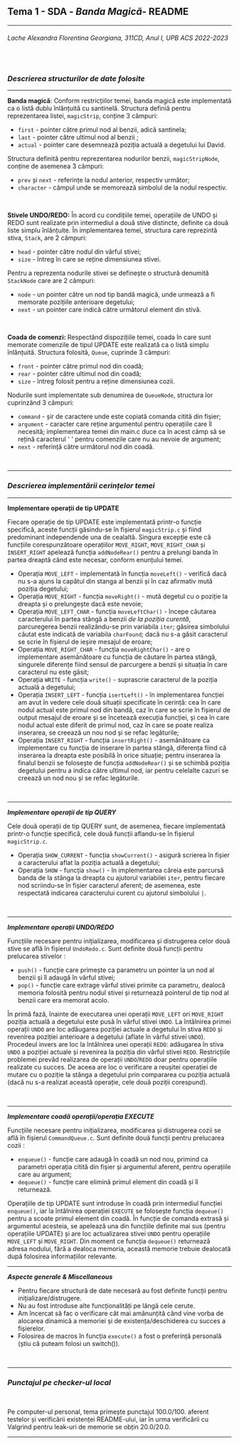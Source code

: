 ## **Tema 1 - SDA - _Banda Magică_- README**
---
###### _Lache Alexandra Florentina Georgiana, 311CD, Anul I, UPB ACS 2022-2023_

<br />

### **_Descrierea structurilor de date folosite_**
---

**Banda magică**: Conform restricțiilor temei, banda magică este implementată ca o listă dublu înlănțuită cu santinelă. Structura definiă pentru reprezentarea listei, `magicStrip`, conține 3 câmpuri: 

*  `first` - pointer către primul nod al benzii, adică santinela;
*  `last` - pointer către ultimul nod al benzii ;
*  `actual` - pointer care desemnează poziția actuală a degetului lui David. 

Structura definită pentru reprezentarea nodurilor benzii, `magicStripNode`, conține de asemenea 3 câmpuri:

* `prev` și `next` - referințe la nodul anterior, respectiv următor;
*  `character` - câmpul unde se memorează simbolul de la nodul respectiv.

<br />

**Stivele UNDO/REDO:** În acord cu condițiile temei, operațiile de UNDO și REDO sunt realizate prin intermediul a două stive distincte, definite ca două liste simplu înlănțuite. În implementarea temei, structura care reprezintă stiva, `Stack`, are 2 câmpuri:

*  `head` - pointer către nodul din vârful stivei;
*  `size` - întreg în care se reține dimensiunea stivei.

Pentru a reprezenta nodurile stivei se definește o structură denumită `StackNode` care are 2 câmpuri:

*   `node` - un pointer către un nod tip bandă magică, unde urmează a fi memorate pozițiile anterioare degetului;
*   `next` - un pointer care indică către următorul element din stivă.

<br />

**Coada de comenzi:** Respectând dispozițiile temei, coada în care sunt memorate comenzile de tipul UPDATE este realizată ca o listă simplu înlănțuită. Structura folosită, `Queue`, cuprinde 3 câmpuri:

*   `front` - pointer către primul nod din coadă;
*   `rear` - pointer către ultimul nod din coadă;
*   `size` - întreg folosit pentru a reține dimensiunea cozii.

Nodurile sunt implementate sub denumirea de `QueueNode`, structura lor cuprinzând 3 câmpuri:

*   `command` - șir de caractere unde este copiată comanda citită din fișier;
*   `argument` - caracter care reține argumentul pentru operațiile care îl necesită; implementarea temei din main.c duce ca în acest câmp să se rețină caracterul ' ' pentru comenzile care nu au nevoie de argument;
*   `next` - referință către următorul nod din coadă.

<br />

---

### **_Descrierea implementării cerințelor temei_**

---

**Implementare operații de tip UPDATE**

Fiecare operație de tip UPDATE este implementată printr-o funcție specifică, aceste funcții găsindu-se în fișierul `magicStrip.c` și fiind predominant independende una de cealaltă. Singura excepție este că funcțiile corespunzătoare operațiilor `MOVE_RIGHT`, `MOVE_RIGHT_CHAR` și `INSERT_RIGHT` apelează funcția `addNodeRear()` pentru a prelungi banda în partea dreaptă când este necesar, conform enunțului temei.

*   Operația `MOVE_LEFT` - implementată în funcția `moveLeft()` - verifică dacă nu s-a ajuns la capătul din stanga al benzii și în caz afirmativ mută poziția degetului;
*   Operația `MOVE_RIGHT` - funcția `moveRight()` - mută degetul cu o poziție la dreapta și o prelungește dacă este nevoie;
*   Operația `MOVE_LEFT_CHAR` - funcția `moveLeftChar()` - începe căutarea caracterului în partea stângă a benzii _de la poziția curentă_, parcuregerea benzii realizându-se prin variabila `iter`; găsirea simbolului căutat este indicată de variabila `charFound`; dacă nu s-a găsit caracterul se scrie în fișierul de ieșire mesajul de eroare;
*   Operația `MOVE_RIGHT_CHAR` - funcția `moveRightChar()` - are o implementare asemănătoare cu funcția de căutare în partea stângă, singurele diferențe fiind sensul de parcurgere a benzii și situația în care caracterul nu este găsit;
*   Operația `WRITE` - funcția `write()` - suprascrie caracterul de la poziția actuală a degetului;
*   Operația `INSERT_LEFT` - funcția `isertLeft()` - în implementarea funcției am avut în vedere cele două situații specificate în cerință: cea în care nodul actual este primul nod din bandă, caz în care se scrie în fișierul de output mesajul de eroare și se încetează execuția funcției, și cea în care nodul actual este diferit de primul nod, caz în care se poate realiza inserarea, se creează un nou nod și se refac legăturile;
*   Operația `INSERT_RIGHT` - funcția `insertRight()` - asemănătoare ca implementare cu funcția de inserare în partea stângă, diferența fiind că inserarea la dreapta este posibilă în orice situație; pentru inserarea la finalul benzii se folosește de funcția `addNodeRear()` și se schimbă poziția degetului pentru a indica către ultimul nod, iar pentru celelalte cazuri se creează un nod nou și se refac legăturile.

<br />

---

**_Implementare operații de tip QUERY_**

Cele două operații de tip QUERY sunt, de asemenea, fiecare implementată printr-o funcție specifică, cele două funcții aflandu-se în fișierul `magicStrip.c`. 
*   Operația `SHOW_CURRENT` - funcția `showCurrent()` - asigură scrierea în fișier a caracterului aflat la poziția actuală a degetului;
*   Operația `SHOW` - funcția `show()` - în implementarea căreia este parcursă banda de la stânga la dreapta cu ajutorul variabilei `iter`, pentru fiecare nod scriindu-se în fișier caracterul aferent; de asemenea, este respectată indicarea caracterului curent cu ajutorul simbolului `|`.

<br />

---

**_Implementare operații UNDO/REDO_**

Funcțiile necesare pentru inițializarea, modificarea și distrugerea celor două stive se află în fișierul `UndoRedo.c`. Sunt definite două funcții pentru prelucarea stivelor :

* `push()` - funcție care primește ca parametru un pointer la un nod al benzii și îl adaugă în vârful stivei;
* `pop()` - funcție care extrage vârful stivei primite ca parametru, dealocă memoria folosită pentru nodul stivei și returnează pointerul de tip nod al benzii care era memorat acolo.

În primă fază, înainte de executarea unei operații `MOVE_LEFT` ori `MOVE_RIGHT` poziția actuală a degetului este pusă în vârful stivei `UNDO`.
La întâlnirea primei operații `UNDO` are loc adăugarea poziției actuale a degetului în stiva `REDO` și revenirea poziției anterioare a degetului (aflate în vârful stivei `UNDO`). Procedeul invers are loc la întâlnirea unei operații `REDO`: adăugarea în stiva `UNDO` a poziției actuale și revenirea la poziția din vârful stivei `REDO`.
Restricțiile problemei prevăd realizarea de operații `UNDO`/`REDO` doar pentru operațiile realizate cu succes. De aceea are loc o verificare a reușitei operației de mutare cu o poziție la stânga a degetului prin compararea cu poziția actuală (dacă nu s-a realizat această operație, cele două poziții corespund).

<br />

---

**_Implementare coadă operații/operația EXECUTE_**

Funcțiile necesare pentru inițializarea, modificarea și distrugerea cozii se află în fișierul `CommandQueue.c`. Sunt definite două funcții pentru prelucarea cozii :

*   `enqueue()` - funcție care adaugă în coadă un nod nou, primind ca parametri operația citită din fișier și argumentul aferent, pentru operațiile care au argument;
*   `dequeue()` - funcție care elimină primul element din coadă și îl returnează.

Operațiile de tip UPDATE sunt introduse în coadă prin intermediul funcției `enqueue()`, iar la întâlnirea operației `EXECUTE` se folosește funcția `dequeue()` pentru a scoate primul element din coadă. În funcție de comanda extrasă și argumentul acesteia, se apelează una din funcțiile definite mai sus (pentru operațiile UPDATE) și are loc actualizarea stivei `UNDO` pentru operațiile `MOVE_LEFT` și `MOVE_RIGHT`. Din moment ce funcția `dequeue()` returnează adresa nodului, fără a dealoca memoria, această memorie trebuie dealocată după folosirea informațiilor relevante.
<br />

---

**_Aspecte generale & Miscellaneous_**

* Pentru fiecare structură de date necesară au fost definite funcții pentru inițializare/distrugere.
* Nu au fost introduse alte funcționalități pe lângă cele cerute. 
* Am încercat să fac o verificare cât mai amănunțită când vine vorba de alocarea dinamică a memoriei și de existența/deschiderea cu succes a fișierelor. 
* Folosirea de macros în funcția `execute()` a fost o preferință personală (știu că puteam folosi un switch()). 

<br />

---

### **_Punctajul pe checker-ul local_**
<br />

Pe computer-ul personal, tema primește punctajul 100.0/100. aferent testelor și verificării existenței README-ului, iar în urma verificării cu Valgrind pentru leak-uri de memorie se obțin 20.0/20.0.

---
